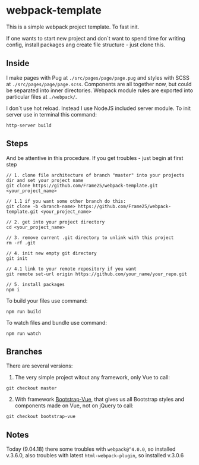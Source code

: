 # webpack-template
This is a simple webpack project template. To fast init.

If one wants to start new project and don`t want to spend time for writing config, 
install packages ang create file structure - just clone this.

## Inside

I make pages with Pug at `./src/pages/page/page.pug` and styles with SCSS at `./src/pages/page/page.scss`.
Components are all together now, but could be separated into inner directories.
Webpack module rules are exported into particular files at `./webpack/`.

I don`t use hot reload. Instead I use NodeJS included server module. 
To init server use in terminal this command: 
```
http-server build
```

## Steps

And be attentive in this procedure. If you get troubles - just begin at first step

```
// 1. clone file architecture of branch "master" into your projects dir and set your project name
git clone https://github.com/Frame25/webpack-template.git <your_project_name>

// 1.1 if you want some other branch do this:
git clone -b <branch-name> https://github.com/Frame25/webpack-template.git <your_project_name>

// 2. get into your project directory
cd <your_project_name>

// 3. remove current .git directory to unlink with this project
rm -rf .git

// 4. init new empty git directory
git init

// 4.1 link to your remote repository if you want
git remote set-url origin https://github.com/your_name/your_repo.git

// 5. install packages
npm i 
```
To build your files use command:
```
npm run build
```
To watch files and bundle use command: 
```
npm run watch
```

## Branches

There are several versions: 
1. The very simple project witout any framework, only Vue
to call: 
```
git checkout master
```
2. With framework [Bootstrap-Vue](https://bootstrap-vue.js.org/docs/), that gives us all Bootstrap styles and components made on Vue, not on jQuery
to call: 
```
git checkout bootstrap-vue
```


## Notes

Today (9.04.18) there some troubles with `webpack@^4.0.0`, so installed v.3.6.0, 
also troubles with latest `html-webpack-plugin`, so installed v.3.0.6
